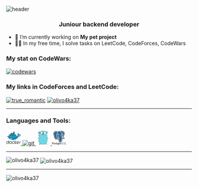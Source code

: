![header](https://github.com/olivo4ka37/olivo4ka37/assets/46248025/df3a06bf-fe09-4327-a1f7-d03517763868)

<h3 align="center">Juniour backend developer</h3>

- 🔭 I’m currently working on **My pet project**
- 👨‍💻 In my free time, I solve tasks on LeetCode, CodeForces, CodeWars

<h3 align="left">My stat on CodeWars:</h3> 

[![codewars](https://www.codewars.com/users/olivo4ka/badges/small)](https://www.codewars.com/users/olivo4ka)

<h3 align="left">My links in CodeForces and LeetCode:</h3>
<p align="left">
<a href="https://codeforces.com/profile/true_romantic" target="blank"><img align="center" src="https://raw.githubusercontent.com/rahuldkjain/github-profile-readme-generator/master/src/images/icons/Social/codeforces.svg" alt="true_romantic" height="30" width="40" /></a>
<a href="https://www.leetcode.com/olivo4ka37" target="blank"><img align="center" src="https://raw.githubusercontent.com/rahuldkjain/github-profile-readme-generator/master/src/images/icons/Social/leet-code.svg" alt="olivo4ka37" height="30" width="40" /></a>
</p>

___

<h3 align="left">Languages and Tools:</h3>
<p align="left"> <a href="https://www.docker.com/" target="_blank" rel="noreferrer"> <img src="https://raw.githubusercontent.com/devicons/devicon/master/icons/docker/docker-original-wordmark.svg" alt="docker" width="40" height="40"/> </a> <a href="https://git-scm.com/" target="_blank" rel="noreferrer"> <img src="https://www.vectorlogo.zone/logos/git-scm/git-scm-icon.svg" alt="git" width="40" height="40"/> </a> <a href="https://golang.org" target="_blank" rel="noreferrer"> <img src="https://raw.githubusercontent.com/devicons/devicon/master/icons/go/go-original.svg" alt="go" width="40" height="40"/> </a> <a href="https://www.postgresql.org" target="_blank" rel="noreferrer"> <img src="https://raw.githubusercontent.com/devicons/devicon/master/icons/postgresql/postgresql-original-wordmark.svg" alt="postgresql" width="40" height="40"/> </a> </p>

___

<p><img align="left" src="https://github-readme-stats.vercel.app/api/top-langs?username=olivo4ka37&show_icons=true&locale=en&layout=compact" alt="olivo4ka37" /></p>

<p>&nbsp;<img align="center" src="https://github-readme-stats.vercel.app/api?username=olivo4ka37&show_icons=true&locale=en" alt="olivo4ka37" /></p>

___

<p><img align="center" src="https://github-readme-streak-stats.herokuapp.com/?user=olivo4ka37&" alt="olivo4ka37" /></p>


